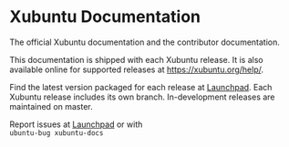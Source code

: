# Xubuntu Documentation
The official Xubuntu documentation and the contributor documentation.

This documentation is shipped with each Xubuntu release. It is also available online for supported releases at https://xubuntu.org/help/.

Find the latest version packaged for each release at [Launchpad](https://launchpad.net/ubuntu/+source/xubuntu-docs).
Each Xubuntu release includes its own branch. In-development releases are maintained on master.

Report issues at [Launchpad](https://bugs.launchpad.net/ubuntu/+source/xubuntu-docs) or with \
`ubuntu-bug xubuntu-docs`
